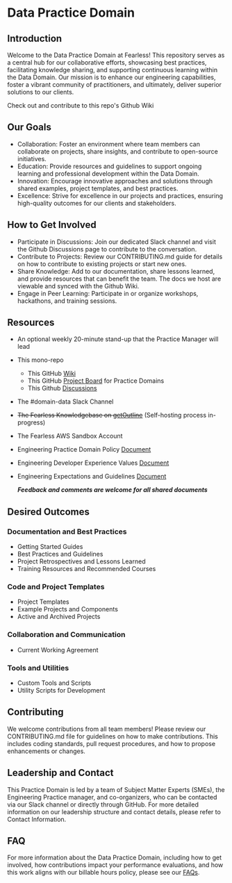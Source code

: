 # Data Practice Domain

## Introduction

Welcome to the Data Practice Domain at Fearless! This repository serves as a central hub for our collaborative efforts, showcasing best practices, facilitating knowledge sharing, and supporting continuous learning within the Data Domain. Our mission is to enhance our engineering capabilities, foster a vibrant community of practitioners, and ultimately, deliver superior solutions to our clients.

Check out and contribute to this repo's Github Wiki

## Our Goals

* Collaboration: Foster an environment where team members can collaborate on projects, share insights, and contribute to open-source initiatives.
* Education: Provide resources and guidelines to support ongoing learning and professional development within the Data Domain.
* Innovation: Encourage innovative approaches and solutions through shared examples, project templates, and best practices.
* Excellence: Strive for excellence in our projects and practices, ensuring high-quality outcomes for our clients and stakeholders.

## How to Get Involved

* Participate in Discussions: Join our dedicated Slack channel and visit the Github Discussions page to contribute to the conversation.
* Contribute to Projects: Review our CONTRIBUTING.md guide for details on how to contribute to existing projects or start new ones.
* Share Knowledge: Add to our documentation, share lessons learned, and provide resources that can benefit the team. The docs we host are viewable and synced with the Github Wiki.
* Engage in Peer Learning: Participate in or organize workshops, hackathons, and training sessions.

## Resources

* An optional weekly 20-minute stand-up that the Practice Manager will lead
* This mono-repo
  * This GitHub [Wiki](https://github.com/FearlessSolutions/domain-data/wiki) 
  * This GitHub [Project Board](https://github.com/orgs/FearlessSolutions/projects/14) for Practice Domains
  * This Github [Discussions](https://github.com/FearlessSolutions/domain-data/discussions)
* The #domain-data Slack Channel
* ~~The Fearless Knowledgebase on [getOutline](https://fearless.getoutline.com/home)~~ (Self-hosting process in-progress)
* The Fearless AWS Sandbox Account

* Engineering Practice Domain Policy [Document](https://docs.google.com/document/d/1ScMFUJ32Su99KX6-B54vfcnchA5p-D33TY-gi1jnbr4/edit#heading=h.1zhtf6oxqwx7)
* Engineering Developer Experience Values [Document](https://docs.google.com/document/d/17cnW0JOiGNk5knqWKnjzIfkB4GclgD51uWEjw-vJkPU/edit#heading=h.rq71lpfy5qdj)
* Engineering Expectations and Guidelines [Document](https://docs.google.com/document/d/1KMfxRXptPV47lC-SJ4y1VSoEc9gbc0yVX0FLyakKsIg/edit#heading=h.qx2vp757r54y)

  ***Feedback and comments are welcome for all shared documents***

## Desired Outcomes

### Documentation and Best Practices

* Getting Started Guides
* Best Practices and Guidelines
* Project Retrospectives and Lessons Learned
* Training Resources and Recommended Courses

### Code and Project Templates

* Project Templates
* Example Projects and Components
* Active and Archived Projects

### Collaboration and Communication

* Current Working Agreement

### Tools and Utilities

* Custom Tools and Scripts
* Utility Scripts for Development

## Contributing

We welcome contributions from all team members! Please review our CONTRIBUTING.md file for guidelines on how to make contributions. This includes coding standards, pull request procedures, and how to propose enhancements or changes.

## Leadership and Contact

This Practice Domain is led by a team of Subject Matter Experts (SMEs), the Engineering Practice manager, and co-organizers, who can be contacted via our Slack channel or directly through GitHub. For more detailed information on our leadership structure and contact details, please refer to Contact Information.

## FAQ

For more information about the Data Practice Domain, including how to get involved, how contributions impact your performance evaluations, and how this work aligns with our billable hours policy, please see our [FAQs](https://docs.google.com/document/d/1ScMFUJ32Su99KX6-B54vfcnchA5p-D33TY-gi1jnbr4/edit#heading=h.1zhtf6oxqwx7).

